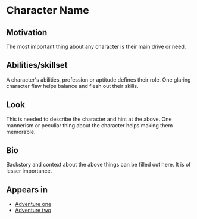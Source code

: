 # Character Name

## Motivation

The most important thing about any character is their main drive or need.

## Abilities/skillset

A character's abilities, profession or aptitude defines their role. One glaring character flaw helps balance and flesh out their skills.

## Look

This is needed to describe the character and hint at the above. One mannerism or peculiar thing about the character helps making them memorable.

## Bio

Backstory and context about the above things can be filled out here. It is of lesser importance.

## Appears in

- [Adventure one](rel_path_to_adventure)
- [Adventure two](rel_path_to_adventure)
